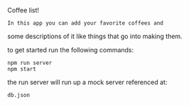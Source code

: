 Coffee list!

    In this app you can add your favorite coffees and 
some descriptions of it like things that go into making them.

to get started run the following commands:
``` 
npm run server
npm start
```

the run server will run up a mock server referenced at:

`db.json`

